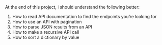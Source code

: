 At the end of this project, i should understand the following better:

1. How to read API documentation to find the endpoints you’re looking for
2. How to use an API with pagination
3. How to parse JSON results from an API
4. How to make a recursive API call
5. How to sort a dictionary by value

